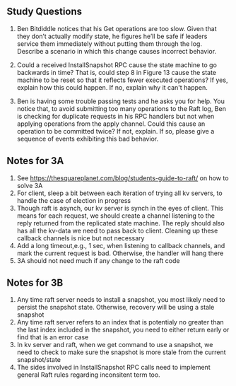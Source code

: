 Study Questions
----------
1. Ben Bitdiddle notices that his Get operations are too slow. Given that they
don’t actually modify state, he figures he’ll be safe if leaders service them immediately without
putting them through the log. Describe a scenario in which this change causes incorrect
behavior.

2. Could a received InstallSnapshot RPC cause the state machine to go backwards in time? That is, could step 8 in Figure 13 cause the state machine to be reset so that it reflects fewer executed operations? If yes, explain how this could happen. If no, explain why it can't happen.

3. Ben is having some trouble passing tests and he asks you for help. You
notice that, to avoid submitting too many operations to the Raft log, Ben is checking for
duplicate requests in his RPC handlers but not when applying operations from the apply
channel. Could this cause an operation to be committed twice? If not, explain. If so, please
give a sequence of events exhibiting this bad behavior.



Notes for 3A
--------
1. See https://thesquareplanet.com/blog/students-guide-to-raft/ on how to solve 3A
2. For client, sleep a bit between each iteration of trying all kv servers, to handle the case of election in progress
3. Though raft is asynch, our kv server is synch in the eyes of client. This means for each request, we should create a channel listening to the reply returned from the replicated state machine. The reply should also has all the kv-data we need to pass back to client. Cleaning up these callback channels is nice but not necessary
4. Add a long timeout,e.g., 1 sec,  when listening to callback channels, and mark the current request is bad. Otherwise, the handler will hang there
5. 3A should not need much if any change to the raft code

Notes for 3B
---------
1. Any time raft server needs to install a snapshot, you most likely need to persist the snapshot state. Otherwise, recovery will be using a stale snapshot 
2. Any time raft server refers to an index that is potentialy no greater than the last index included in the snapshot, you need to either return early or find that is an error case
3. In kv server and raft, when we get command to use a snapshot, we need to check to make sure the snapshot is more stale from the current snapshot/state
4. The sides involved in InstallSnapshot RPC calls need to implement general Raft rules regarding inconsitent term too. 
